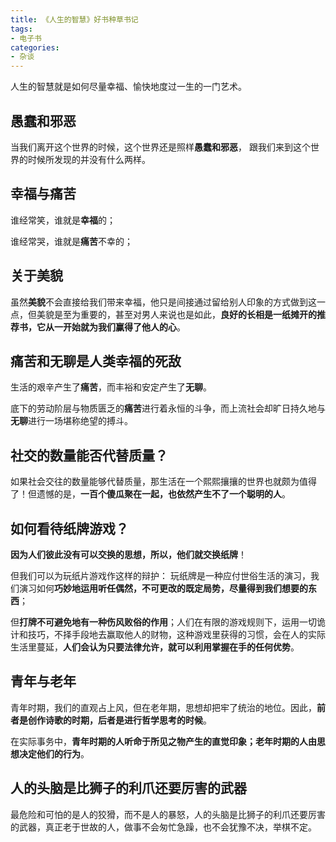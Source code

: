 ```yaml
---
title: 《人生的智慧》好书种草书记
tags:
- 电子书
categories:
- 杂谈
---
```




人生的智慧就是如何尽量幸福、愉快地度过一生的一门艺术。



##  愚蠢和邪恶



当我们离开这个世界的时候，这个世界还是照样**愚蠢和邪恶**， 跟我们来到这个世界的时候所发现的并没有什么两样。



## 幸福与痛苦



谁经常笑，谁就是**幸福**的；

谁经常哭，谁就是**痛苦**不幸的；





## 关于美貌



虽然**美貌**不会直接给我们带来幸福，他只是间接通过留给别人印象的方式做到这一点，但美貌是至为重要的，甚至对男人来说也是如此，**良好的长相是一纸摊开的推荐书，它从一开始就为我们赢得了他人的心**。





## 痛苦和无聊是人类幸福的死敌

生活的艰辛产生了**痛苦**，而丰裕和安定产生了**无聊**。

底下的劳动阶层与物质匮乏的**痛苦**进行着永恒的斗争，而上流社会却旷日持久地与**无聊**进行一场堪称绝望的搏斗。



## 社交的数量能否代替质量？

如果社会交往的数量能够代替质量，那生活在一个熙熙攘攘的世界也就颇为值得了！但遗憾的是，**一百个傻瓜聚在一起，也依然产生不了一个聪明的人**。



## 如何看待纸牌游戏？



**因为人们彼此没有可以交换的思想，所以，他们就交换纸牌**！



但我们可以为玩纸片游戏作这样的辩护： 玩纸牌是一种应付世俗生活的演习，我们演习如何**巧妙地运用听任偶然，不可更改的既定局势，尽量得到我们想要的东西**；

但**打牌不可避免地有一种伤风败俗的作用**；人们在有限的游戏规则下，运用一切诡计和技巧，不择手段地去赢取他人的财物，这种游戏里获得的习惯，会在人的实际生活里蔓延，**人们会认为只要法律允许，就可以利用掌握在手的任何优势**。





## 青年与老年



青年时期，我们的直观占上风，但在老年期，思想却把牢了统治的地位。因此，**前者是创作诗歌的时期，后者是进行哲学思考的时候**。

在实际事务中，**青年时期的人听命于所见之物产生的直觉印象；老年时期的人由思想决定他们的行为**。





##  人的头脑是比狮子的利爪还要厉害的武器



最危险和可怕的是人的狡猾，而不是人的暴怒，人的头脑是比狮子的利爪还要厉害的武器，真正老于世故的人，做事不会匆忙急躁，也不会犹豫不决，举棋不定。

